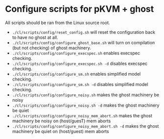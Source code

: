 Configure scripts for pKVM + ghost
==================================

All scripts should be ran from the Linux source root.

- `./cl/scripts/config/reset_config.sh` will reset the configuration back to have no ghost at all.
- `./cl/scripts/config/configure_ghost_base.sh` will turn on compilation (but not checking) of ghost machinery.
- `./cl/scripts/config/configure_execspec.sh` enables execspec checking.
- `./cl/scripts/config/configure_execspec.sh -d` disables execspec checking.
- `./cl/scripts/config/configure_sm.sh` enables simplified model checking.
- `./cl/scripts/config/configure_sm.sh -d` disables simplified model checking.
- `./cl/scripts/config/configure_noisy.sh` makes the ghost machinery be noisy
- `./cl/scripts/config/configure_noisy.sh -d` makes the ghost machinery be quiet
- `./cl/scripts/config/configure_noisy_mem_abort.sh` makes the ghost machinery be noisy on (host/guesT) mem aborts
- `./cl/scripts/config/configure_noisy_mem_abort.sh -d` makes the ghost machinery be quiet on (host/guest) mem aborts

